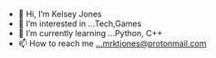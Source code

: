 - 👋 Hi, I’m Kelsey Jones
- 👀 I’m interested in ...Tech,Games
- 🌱 I’m currently learning ...Python, C++
- 📫 How to reach me ...mrktjones@protonmail.com

<!---
Kels-bit/Kels-bit is a ✨ special ✨ repository because its `README.md` (this file) appears on your GitHub profile.
You can click the Preview link to take a look at your changes.
--->
